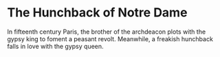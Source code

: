 # The Hunchback of Notre Dame
In fifteenth century Paris, the brother of the archdeacon plots with the gypsy king to foment a peasant revolt. Meanwhile, a freakish hunchback falls in love with the gypsy queen.
